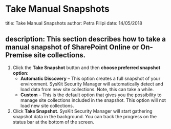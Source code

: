 # Take Manual Snapshots

title: Take Manual Snapshots author: Petra Filipi date: 14/05/2018

## description: This section describes how to take a manual snapshot  of SharePoint Online or On-Premise site collections.

1. Click the **Take Snapshot** button and then **choose preferred snapshot option**:
   * **Automatic Discovery** – This option creates a full snapshot of your environment. SysKit Security Manager will automatically detect and load data from new site collections. Note, this can take a while.
   * **Custom** – This is the default option that gives you the possibility to manage site collections included in the snapshot. This option will not load new site collections.
2. Click **Take Snapshot**. SysKit Security Manager will start gathering snapshot data in the background. You can track the progress on the status bar at the bottom of the screen.

